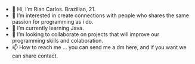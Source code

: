 - 👋 Hi, I’m Rian Carlos. Brazilian, 21.
- 👀 I’m interested in create connections with people who shares the same passion for programming as i do.
- 🌱 I’m currently learning Java.
- 💞️ I’m looking to collaborate on projects that will improve our programming skills and colaboration.
- 📫 How to reach me ... you can send me a dm here, and if you want we can share contact.

<!---
Rian007Carlos/Rian007Carlos is a ✨ special ✨ repository because its `README.md` (this file) appears on your GitHub profile.
You can click the Preview link to take a look at your changes.
--->
